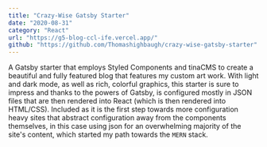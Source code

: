```yaml
---
title: "Crazy-Wise Gatsby Starter"
date: "2020-08-31"
category: "React"
url: "https://g5-blog-ccl-ife.vercel.app/"
github: "https://github.com/Thomashighbaugh/crazy-wise-gatsby-starter"
---
```


A Gatsby starter that employs Styled Components and tinaCMS to create a beautiful and fully featured blog that features my custom art work. With light and dark mode, as well as rich, colorful graphics, this starter is sure to impress and thanks to the powers of Gatsby, is configured mostly in JSON files that are then rendered into React (which is then rendered into HTML/CSS). Included as it is the first step towards more configuration heavy sites that abstract configuration away from the components themselves, in this case using json for an overwhelming majority of the site's content, which started my path towards the `MERN` stack. 
